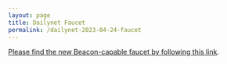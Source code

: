 ```yaml
---
layout: page
title: Dailynet Faucet
permalink: /dailynet-2023-04-24-faucet
---
```


[Please find the new Beacon-capable faucet by following this link](https://faucet.dailynet-2023-04-24.teztnets.xyz).
